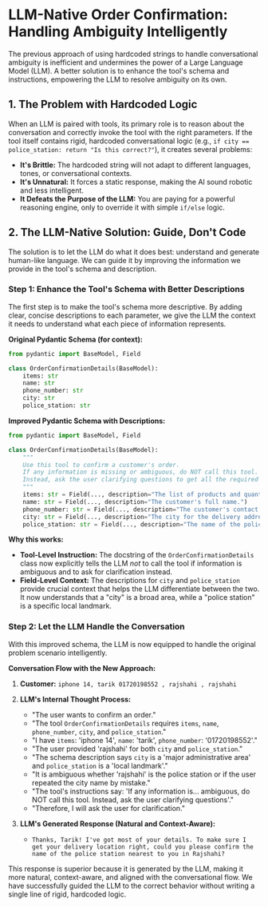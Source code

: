 # LLM-Native Order Confirmation: Handling Ambiguity Intelligently

The previous approach of using hardcoded strings to handle conversational ambiguity is inefficient and undermines the power of a Large Language Model (LLM). A better solution is to enhance the tool's schema and instructions, empowering the LLM to resolve ambiguity on its own.

## 1. The Problem with Hardcoded Logic

When an LLM is paired with tools, its primary role is to reason about the conversation and correctly invoke the tool with the right parameters. If the tool itself contains rigid, hardcoded conversational logic (e.g., `if city == police_station: return "Is this correct?"`), it creates several problems:

*   **It's Brittle:** The hardcoded string will not adapt to different languages, tones, or conversational contexts.
*   **It's Unnatural:** It forces a static response, making the AI sound robotic and less intelligent.
*   **It Defeats the Purpose of the LLM:** You are paying for a powerful reasoning engine, only to override it with simple `if/else` logic.

## 2. The LLM-Native Solution: Guide, Don't Code

The solution is to let the LLM do what it does best: understand and generate human-like language. We can guide it by improving the information we provide in the tool's schema and description.

### Step 1: Enhance the Tool's Schema with Better Descriptions

The first step is to make the tool's schema more descriptive. By adding clear, concise descriptions to each parameter, we give the LLM the context it needs to understand what each piece of information represents.

**Original Pydantic Schema (for context):**

```python
from pydantic import BaseModel, Field

class OrderConfirmationDetails(BaseModel):
    items: str
    name: str
    phone_number: str
    city: str
    police_station: str
```

**Improved Pydantic Schema with Descriptions:**

```python
from pydantic import BaseModel, Field

class OrderConfirmationDetails(BaseModel):
    """
    Use this tool to confirm a customer's order.
    If any information is missing or ambiguous, do NOT call this tool.
    Instead, ask the user clarifying questions to get all the required details first.
    """
    items: str = Field(..., description="The list of products and quantities the customer wants to order. Example: '1 iPhone 14, 2 chargers'")
    name: str = Field(..., description="The customer's full name.")
    phone_number: str = Field(..., description="The customer's contact phone number.")
    city: str = Field(..., description="The city for the delivery address. This should be a major administrative area.")
    police_station: str = Field(..., description="The name of the police station nearest to the customer's delivery address. This is used as a local landmark for delivery coordination.")
```

**Why this works:**

*   **Tool-Level Instruction:** The docstring of the `OrderConfirmationDetails` class now explicitly tells the LLM *not* to call the tool if information is ambiguous and to ask for clarification instead.
*   **Field-Level Context:** The descriptions for `city` and `police_station` provide crucial context that helps the LLM differentiate between the two. It now understands that a "city" is a broad area, while a "police station" is a specific local landmark.

### Step 2: Let the LLM Handle the Conversation

With this improved schema, the LLM is now equipped to handle the original problem scenario intelligently.

**Conversation Flow with the New Approach:**

1.  **Customer:** `iphone 14, tarik 01720198552 , rajshahi , rajshahi`

2.  **LLM's Internal Thought Process:**
    *   "The user wants to confirm an order."
    *   "The tool `OrderConfirmationDetails` requires `items`, `name`, `phone_number`, `city`, and `police_station`."
    *   "I have `items`: 'iphone 14', `name`: 'tarik', `phone_number`: '01720198552'."
    *   "The user provided 'rajshahi' for both `city` and `police_station`."
    *   "The schema description says `city` is a 'major administrative area' and `police_station` is a 'local landmark'."
    *   "It is ambiguous whether 'rajshahi' is the police station or if the user repeated the city name by mistake."
    *   "The tool's instructions say: 'If any information is... ambiguous, do NOT call this tool. Instead, ask the user clarifying questions'."
    *   "Therefore, I will ask the user for clarification."

3.  **LLM's Generated Response (Natural and Context-Aware):**

    *   `Thanks, Tarik! I've got most of your details. To make sure I get your delivery location right, could you please confirm the name of the police station nearest to you in Rajshahi?`

This response is superior because it is generated by the LLM, making it more natural, context-aware, and aligned with the conversational flow. We have successfully guided the LLM to the correct behavior without writing a single line of rigid, hardcoded logic.